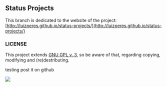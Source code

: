 ## Status Projects

This branch is dedicated to the website of the project: [http://luizperes.github.io/status-projects/](http://luizperes.github.io/status-projects/)

### LICENSE
This project extends [GNU GPL v. 3](http://www.gnu.org/licenses/gpl-3.0.en.html), so be aware of that, regarding copying, modifying and (re)destributing.

testing post it on github

<img src='http://api.ideiadoluiz.com.br/postit/?title=luiz&desc=Isso%20eh%20so%20mais%20um%20exemplo%20bem%20cute%20disso&txtColor=FFFFFF&strkColor=FF00FF&bgColor=000000' />
